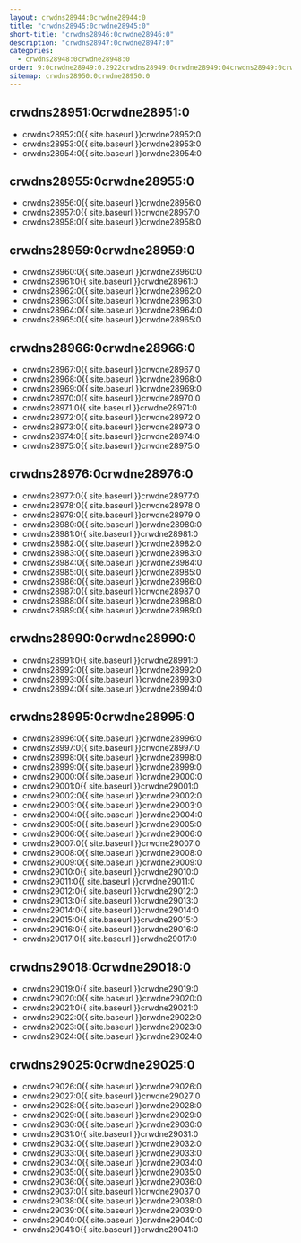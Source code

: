 ```yaml
---
layout: crwdns28944:0crwdne28944:0
title: "crwdns28945:0crwdne28945:0"
short-title: "crwdns28946:0crwdne28946:0"
description: "crwdns28947:0crwdne28947:0"
categories:
  - crwdns28948:0crwdne28948:0
order: 9:0crwdne28949:0.2922crwdns28949:0crwdne28949:04crwdns28949:0crwdne28949:05crwdns28949:0crwdne28949:0
sitemap: crwdns28950:0crwdne28950:0
---
```

## crwdns28951:0crwdne28951:0

- crwdns28952:0{{ site.baseurl }}crwdne28952:0
- crwdns28953:0{{ site.baseurl }}crwdne28953:0
- crwdns28954:0{{ site.baseurl }}crwdne28954:0

## crwdns28955:0crwdne28955:0

- crwdns28956:0{{ site.baseurl }}crwdne28956:0
- crwdns28957:0{{ site.baseurl }}crwdne28957:0
- crwdns28958:0{{ site.baseurl }}crwdne28958:0

## crwdns28959:0crwdne28959:0

- crwdns28960:0{{ site.baseurl }}crwdne28960:0
- crwdns28961:0{{ site.baseurl }}crwdne28961:0
- crwdns28962:0{{ site.baseurl }}crwdne28962:0
- crwdns28963:0{{ site.baseurl }}crwdne28963:0
- crwdns28964:0{{ site.baseurl }}crwdne28964:0
- crwdns28965:0{{ site.baseurl }}crwdne28965:0

## crwdns28966:0crwdne28966:0

- crwdns28967:0{{ site.baseurl }}crwdne28967:0
- crwdns28968:0{{ site.baseurl }}crwdne28968:0
- crwdns28969:0{{ site.baseurl }}crwdne28969:0
- crwdns28970:0{{ site.baseurl }}crwdne28970:0
- crwdns28971:0{{ site.baseurl }}crwdne28971:0
- crwdns28972:0{{ site.baseurl }}crwdne28972:0
- crwdns28973:0{{ site.baseurl }}crwdne28973:0
- crwdns28974:0{{ site.baseurl }}crwdne28974:0
- crwdns28975:0{{ site.baseurl }}crwdne28975:0

## crwdns28976:0crwdne28976:0

- crwdns28977:0{{ site.baseurl }}crwdne28977:0
- crwdns28978:0{{ site.baseurl }}crwdne28978:0
- crwdns28979:0{{ site.baseurl }}crwdne28979:0
- crwdns28980:0{{ site.baseurl }}crwdne28980:0
- crwdns28981:0{{ site.baseurl }}crwdne28981:0
- crwdns28982:0{{ site.baseurl }}crwdne28982:0
- crwdns28983:0{{ site.baseurl }}crwdne28983:0
- crwdns28984:0{{ site.baseurl }}crwdne28984:0
- crwdns28985:0{{ site.baseurl }}crwdne28985:0
- crwdns28986:0{{ site.baseurl }}crwdne28986:0
- crwdns28987:0{{ site.baseurl }}crwdne28987:0
- crwdns28988:0{{ site.baseurl }}crwdne28988:0
- crwdns28989:0{{ site.baseurl }}crwdne28989:0

## crwdns28990:0crwdne28990:0

- crwdns28991:0{{ site.baseurl }}crwdne28991:0
- crwdns28992:0{{ site.baseurl }}crwdne28992:0
- crwdns28993:0{{ site.baseurl }}crwdne28993:0
- crwdns28994:0{{ site.baseurl }}crwdne28994:0

## crwdns28995:0crwdne28995:0

- crwdns28996:0{{ site.baseurl }}crwdne28996:0
- crwdns28997:0{{ site.baseurl }}crwdne28997:0
- crwdns28998:0{{ site.baseurl }}crwdne28998:0
- crwdns28999:0{{ site.baseurl }}crwdne28999:0
- crwdns29000:0{{ site.baseurl }}crwdne29000:0
- crwdns29001:0{{ site.baseurl }}crwdne29001:0
- crwdns29002:0{{ site.baseurl }}crwdne29002:0
- crwdns29003:0{{ site.baseurl }}crwdne29003:0
- crwdns29004:0{{ site.baseurl }}crwdne29004:0
- crwdns29005:0{{ site.baseurl }}crwdne29005:0
- crwdns29006:0{{ site.baseurl }}crwdne29006:0
- crwdns29007:0{{ site.baseurl }}crwdne29007:0
- crwdns29008:0{{ site.baseurl }}crwdne29008:0
- crwdns29009:0{{ site.baseurl }}crwdne29009:0
- crwdns29010:0{{ site.baseurl }}crwdne29010:0
- crwdns29011:0{{ site.baseurl }}crwdne29011:0
- crwdns29012:0{{ site.baseurl }}crwdne29012:0
- crwdns29013:0{{ site.baseurl }}crwdne29013:0
- crwdns29014:0{{ site.baseurl }}crwdne29014:0
- crwdns29015:0{{ site.baseurl }}crwdne29015:0
- crwdns29016:0{{ site.baseurl }}crwdne29016:0
- crwdns29017:0{{ site.baseurl }}crwdne29017:0

## crwdns29018:0crwdne29018:0

- crwdns29019:0{{ site.baseurl }}crwdne29019:0
- crwdns29020:0{{ site.baseurl }}crwdne29020:0
- crwdns29021:0{{ site.baseurl }}crwdne29021:0
- crwdns29022:0{{ site.baseurl }}crwdne29022:0
- crwdns29023:0{{ site.baseurl }}crwdne29023:0
- crwdns29024:0{{ site.baseurl }}crwdne29024:0

## crwdns29025:0crwdne29025:0

- crwdns29026:0{{ site.baseurl }}crwdne29026:0
- crwdns29027:0{{ site.baseurl }}crwdne29027:0
- crwdns29028:0{{ site.baseurl }}crwdne29028:0
- crwdns29029:0{{ site.baseurl }}crwdne29029:0
- crwdns29030:0{{ site.baseurl }}crwdne29030:0
- crwdns29031:0{{ site.baseurl }}crwdne29031:0
- crwdns29032:0{{ site.baseurl }}crwdne29032:0
- crwdns29033:0{{ site.baseurl }}crwdne29033:0
- crwdns29034:0{{ site.baseurl }}crwdne29034:0
- crwdns29035:0{{ site.baseurl }}crwdne29035:0
- crwdns29036:0{{ site.baseurl }}crwdne29036:0
- crwdns29037:0{{ site.baseurl }}crwdne29037:0
- crwdns29038:0{{ site.baseurl }}crwdne29038:0
- crwdns29039:0{{ site.baseurl }}crwdne29039:0
- crwdns29040:0{{ site.baseurl }}crwdne29040:0
- crwdns29041:0{{ site.baseurl }}crwdne29041:0